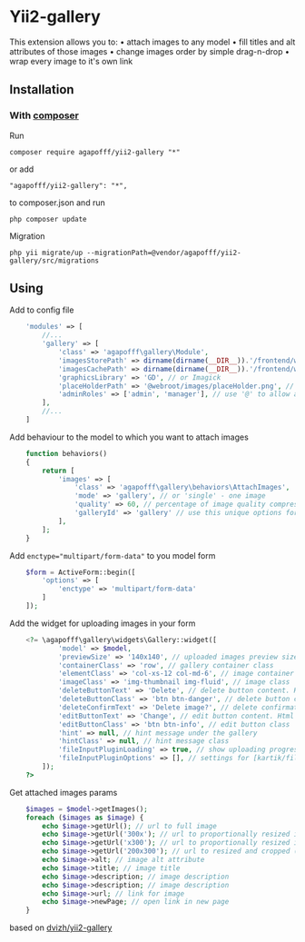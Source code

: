 Yii2-gallery
==========

This extension allows you to:
• attach images to any model
• fill titles and alt attributes of those images
• change images order by simple drag-n-drop
• wrap every image to it's own link

Installation
---------------------------------

### With [composer](http://getcomposer.org/download/)

Run 

```
composer require agapofff/yii2-gallery "*"
```

or add

```
"agapofff/yii2-gallery": "*",
```

to composer.json and run

```
php composer update
```

Migration

```
php yii migrate/up --migrationPath=@vendor/agapofff/yii2-gallery/src/migrations
```

Using
---------------------------------

Add to config file
```php
    'modules' => [
        //...
        'gallery' => [
            'class' => 'agapofff\gallery\Module',
            'imagesStorePath' => dirname(dirname(__DIR__)).'/frontend/web/images/store', //path to origin images
            'imagesCachePath' => dirname(dirname(__DIR__)).'/frontend/web/images/cache', //path to resized copies
            'graphicsLibrary' => 'GD', // or Imagick
            'placeHolderPath' => '@webroot/images/placeHolder.png', // path to placeholder image
            'adminRoles' => ['admin', 'manager'], // use '@' to allow authorized users attach images on frontend
        ],
        //...
    ]
```

Add behaviour to the model to which you want to attach images

```php
    function behaviors()
    {
        return [
            'images' => [
                'class' => 'agapofff\gallery\behaviors\AttachImages',
                'mode' => 'gallery', // or 'single' - one image
                'quality' => 60, // percentage of image quality compression
                'galleryId' => 'gallery' // use this unique options for resolving conflicts the same class names
            ],
        ];
    }
```

Add ```enctype="multipart/form-data"``` to you model form

```php
    $form = ActiveForm::begin([
        'options' => [
            'enctype' => 'multipart/form-data'
        ]
    ]);
```

Add the widget for uploading images in your form

```php
    <?= \agapofff\gallery\widgets\Gallery::widget([
            'model' => $model,
            'previewSize' => '140x140', // uploaded images preview size
            'containerClass' => 'row', // gallery container class
            'elementClass' => 'col-xs-12 col-md-6', // image container class
            'imageClass' => 'img-thumbnail img-fluid', // image class
            'deleteButtonText' => 'Delete', // delete button content. HTML allowed
            'deleteButtonClass' => 'btn btn-danger', // delete button class
            'deleteConfirmText' => 'Delete image?', // delete confirmation alert message
            'editButtonText' => 'Change', // edit button content. Html allowed
            'editButtonClass' => 'btn btn-info', // edit button class
            'hint' => null, // hint message under the gallery
            'hintClass' => null, // hint message class
            'fileInputPluginLoading' => true, // show uploading progress indicator
            'fileInputPluginOptions' => [], // settings for [kartik/file/fileInput](http://demos.krajee.com/widget-details/fileinput)
        ]);
    ?>
```

Get attached images params

```php
    $images = $model->getImages();
    foreach ($images as $image) {
        echo $image->getUrl(); // url to full image
        echo $image->getUrl('300x'); // url to proportionally resized image by width
        echo $image->getUrl('x300'); // url to proportionally resized image by height
        echo $image->getUrl('200x300'); // url to resized and cropped (centered) image by width and height
        echo $image->alt; // image alt attribute
        echo $image->title; // image title
        echo $image->description; // image description
        echo $image->description; // image description
        echo $image->url; // link for image
        echo $image->newPage; // open link in new page
    }
```


based on [dvizh/yii2-gallery](https://github.com/dvizh/yii2-gallery)